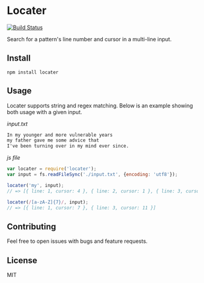 # Locater

[![Build Status](https://travis-ci.org/sungwoncho/locater.svg?branch=master)](https://travis-ci.org/sungwoncho/locater)

Search for a pattern's line number and cursor in a multi-line input.

## Install

    npm install locater

## Usage

Locater supports string and regex matching. Below is an example showing both
usage with a given input.

*input.txt*
```txt
In my younger and more vulnerable years
my father gave me some advice that
I've been turning over in my mind ever since.
```

*js file*
```js
var locater = require('locater');
var input = fs.readFileSync('./input.txt', {encoding: 'utf8'});

locater('my', input);
// => [{ line: 1, cursor: 4 }, { line: 2, cursor: 1 }, { line: 3, cursor: 27 }]

locater(/[a-zA-Z]{7}/, input);
// => [{ line: 1, cursor: 7 }, { line: 3, cursor: 11 }]
```

## Contributing

Feel free to open issues with bugs and feature requests.

## License

MIT
